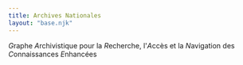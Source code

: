 ```yaml
---
title: Archives Nationales
layout: "base.njk"
---
```


*G*raphe *A*rchivistique pour la *R*echerche, l'*A*ccès et la *N*avigation des *C*onnaissances *E*nhancées
